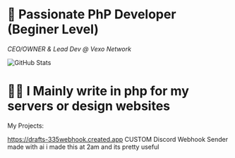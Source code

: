 # 🐘 Passionate PhP Developer (Beginer Level)

*CEO/OWNER & Lead Dev @ Vexo Network*

![GitHub Stats](https://github-readme-stats.vercel.app/api?username=phrqndydevs&show_icons=true)

# 🧑‍💻 I Mainly write in php for my servers or design websites


My Projects:

https://drafts-335webhook.created.app
CUSTOM Discord Webhook Sender made with ai 
i made this at 2am and its pretty useful 
